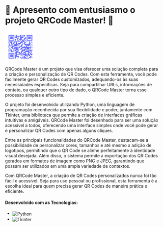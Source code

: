 <H1>🎉 Apresento com entusiasmo o projeto QRCode Master! 📱</H1>
<img src="QR_Code/qrcode/Final/frame.png" alt="Logo do Projeto" width="100" height="100" align="center">
<P>
QRCode Master é um projeto que visa oferecer uma solução completa para a criação e personalização de QR Codes. Com esta ferramenta, você pode facilmente gerar QR Codes customizados, adequando-os às suas necessidades específicas. Seja para compartilhar URLs, informações de contato, ou qualquer outro tipo de dado, o QRCode Master torna esse processo simples e eficiente.

O projeto foi desenvolvido utilizando Python, uma linguagem de programação reconhecida por sua flexibilidade e poder, juntamente com Tkinter, uma biblioteca que permite a criação de interfaces gráficas intuitivas e amigáveis. QRCode Master foi desenhado para ser uma solução acessível a todos, oferecendo uma interface simples onde você pode gerar e personalizar QR Codes com apenas alguns cliques.

Entre as principais funcionalidades do QRCode Master, destacam-se a possibilidade de personalizar cores, tamanhos e até mesmo a adição de logotipos, permitindo que o QR Code se alinhe perfeitamente à identidade visual desejada. Além disso, o sistema permite a exportação dos QR Codes gerados em formatos de imagem como PNG e JPEG, garantindo que possam ser utilizados em uma ampla variedade de contextos.

Com QRCode Master, a criação de QR Codes personalizados nunca foi tão fácil e acessível. Seja para uso pessoal ou profissional, esta ferramenta é a escolha ideal para quem precisa gerar QR Codes de maneira prática e eficiente.
</P>

<h4>Desenvolvido com as Tecnologias:</h4>
<ul>
	<li><img align="center" alt="Python" src="https://img.shields.io/badge/Python-3776AB?style=for-the-badge&logo=python&logoColor=white"></li>
	<li><img align="center" alt="Tkinter" src="https://img.shields.io/badge/Tkinter-FF6F00?style=for-the-badge&logo=tkinter&logoColor=white"></li>
</ul>
